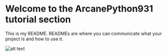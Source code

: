 # Welcome to the ArcanePython931 tutorial section

This is my  README. READMEs are where you can communicate what your project is and how to use it.

![alt text](https://github.com/ArcanePython/desktop-tutorial/blob/main/ViewPoint0.jpg?raw=true)

